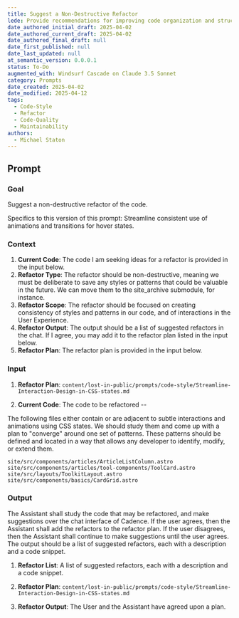 ```yaml
---
title: Suggest a Non-Destructive Refactor
lede: Provide recommendations for improving code organization and structure while preserving functionality and maintaining existing patterns
date_authored_initial_draft: 2025-04-02
date_authored_current_draft: 2025-04-02
date_authored_final_draft: null
date_first_published: null
date_last_updated: null
at_semantic_version: 0.0.0.1
status: To-Do
augmented_with: Windsurf Cascade on Claude 3.5 Sonnet
category: Prompts
date_created: 2025-04-02
date_modified: 2025-04-12
tags:
  - Code-Style
  - Refactor
  - Code-Quality
  - Maintainability
authors:
  - Michael Staton
---
```


## Prompt

### Goal

Suggest a non-destructive refactor of the code.

Specifics to this version of this prompt: 
Streamline consistent use of animations and transitions for hover states.

### Context

1. **Current Code**: The code I am seeking ideas for a refactor is provided in the input below. 
2. **Refactor Type**: The refactor should be non-destructive, meaning we must be deliberate to save any styles or patterns that could be valuable in the future.  We can move them to the site_archive submodule, for instance.  
3. **Refactor Scope**: The refactor should be focused on creating consistency of styles and patterns in our code, and of interactions in the User Experience.
4. **Refactor Output**: The output should be a list of suggested refactors in the chat.  If I agree, you may add it to the refactor plan listed in the input below.
5. **Refactor Plan**: The refactor plan is provided in the input below.

### Input

1. **Refactor Plan**: 
`content/lost-in-public/prompts/code-style/Streamline-Interaction-Design-in-CSS-states.md`


2. **Current Code**: The code to be refactored --

The following files either contain or are adjacent to subtle interactions and animations using CSS states. We should study them and come up with a plan to "converge" around one set of patterns.  These patterns should be defined and located in a way that allows any developer to identify, modify, or extend them. 

`site/src/components/articles/ArticleListColumn.astro`
`site/src/components/articles/tool-components/ToolCard.astro`
`site/src/layouts/ToolkitLayout.astro`
`site/src/components/basics/CardGrid.astro`


### Output

The Assistant shall study the code that may be refactored, and make suggestions over the chat interface of Cadence.  If the user agrees, then the Assistant shall add the refactors to the refactor plan.  If the user disagrees, then the Assistant shall continue to make suggestions until the user agrees.  The output should be a list of suggested refactors, each with a description and a code snippet.

1. **Refactor List**: A list of suggested refactors, each with a description and a code snippet.

2. **Refactor Plan**: 
`content/lost-in-public/prompts/code-style/Streamline-Interaction-Design-in-CSS-states.md`

3. **Refactor Output**: The User and the Assistant have agreed upon a plan.  
